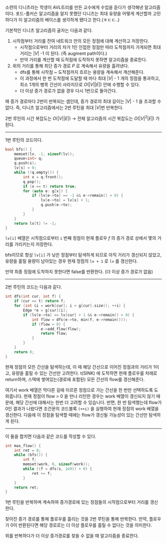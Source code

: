
소련의 디니츠라는 학생이 AVL트리를 만든 교수에게 수업을 듣다가 생각해낸 알고리즘이다.
포드-풀커슨 알고리즘을 알지 못했던 디니츠는 최대 유량을 어떻게 계산할까 고민하다가 이 알고리즘의 베이스를 생각하게 됐다고 한다.(ㅎㄷㄷ..)

기본적인 디니츠 알고리즘의 골자는 다음과 같다.

1. 시작점부터 거리를 잔여 네트워크 안의 모든 정점에 대해 계산하고 저장한다. 
	- 시작점으로부터 거리의 차가 1인 인접한 정점만 따라 도착점까지 가게되면 최대 거리는 $|V|$  -1 이 된다. (즉 augment path이다.)
	- 만약 거리를 계산할 때 도착점에 도착하지 못하면 알고리즘을 종료한다.
2. 위의 거리를 통해 최단 증가 경로 $P$ 로 계속해서 유량을 흘려낸다.
	- dfs를 통해 시작점 ~ 도착점까지 흐르는 용량을 계속해서 계산해준다.
	- 이 과정에서 한 번 도착점에 도달할 때 마다 최대 $|V|$ - 1 개의 정점을 통과하고, 최소 1개의 병목 간선이 사라지므로 $O(|V||E|)$ 안에 수행할 수 있다.
	- 더 이상 증가 경로가 없을 경우 다시 1번으로 돌아간다.

매 증가 경로마다 2번이 반복되는 셈인데, 증가 경로의 최대 길이는 $|V|$ - 1 을 초과할 수 없다. 즉, 디니츠 알고리즘에서는 2번 루틴을 최대 $|V|$번 반복한다. 

2번 루틴의 시간 복잡도는 $O(|V||E|)$ -> 전체 알고리즘의 시간 복잡도는 $O(|V|^2|E|)$ 가 된다.

---

 1번 루틴의 코드이다.

```cpp
bool bfs() {  
    memset(lv, -1, sizeof(lv));  
    queue<int> q;  
    q.push(s);  
    lv[s] = 0;  
    while (!q.empty()) {  
        int x = q.front();  
        q.pop();  
        if (x == t) return true;
        for (auto e: g[x]) {  
            if (lv[e->to] == -1 && e->remain() > 0) {  
                lv[e->to] = lv[x] + 1;  
                q.push(e->to);  
            }  
        }  
    }  
    return lv[t] != -1;  
}
```


`lv[i]` 배열은 시작점으로부터 `i` 번째 정점이 현재 플로우 $f$ 의 증가 경로 상에서 몇의 거리를 가리키는지 저장한다.

bfs이므로 항상 `lv[i]` 가 낮은 정점부터 탐색하게 되므로 아직 거리가 갱신되지 않았고, 유량을 흘릴 용량이 남아있는 경우 현재 정점의 `lv + 1` 로 `lv` 를 갱신한다.

만약 최종 정점에 도착하지 못한다면 false를 반환한다. (더 이상 증가 경로가 없음)

---

2번 루틴의 코드는 다음과 같다.

```cpp
int dfs(int cur, int f) {  
    if (cur == t) return f;  
    for (int &i = work[cur]; i < g[cur].size(); ++i) {  
        Edge *e = g[cur][i];  
        if (lv[e->to] == lv[cur] + 1 && e->remain() > 0) {  
            int flow = dfs(e->to, min(f, e->remain()));  
            if (flow > 0) {  
                e->add_flow(flow);  
                return flow;  
            }  
        }  
    }  
    return 0;  
}
```

현재 정점의 모든 간선을 탐색하는데, 이 때 해당 간선으로 이어진 정점과의 거리가 1이고, 유량을 흘릴 수 있는 간선만 고려한다. 
t(SINK) 에 도착하면 현재 플로우를 차례로 return하며, 스택에 쌓여있는(경로에 포함된) 모든 간선의 flow를 갱신해준다.

여기서 work 배열은 막다른 길에 이르른 정점으로 가는 간선을 한 번만 선택하도록 도와줍니다.
현재 정점이 flow > 0 을 만나 리턴한 경우는 work 배열이 갱신되지 않기 때문에, 해당 간선에 대해서는 한번 더 고려할 수 있습니다.
반면, 한 번 탐색했는데 flow가 0인 결과가 나왔다면 조건문의 코드블록 `(++i)` 을 실행하여 현재 정점의 work 배열을 갱신한다. 다음에 이 정점을 탐색할 때에는 flow가 갱신될 가능성이 있는 간선만 탐색하게 된다.

---

이 둘을 합치면 다음과 같은 코드를 작성할 수 있다.

```cpp
int max_flow() {  
    int ret = 0;  
    while (bfs()) {  
        int f;  
        memset(work, 0, sizeof(work));  
        while ((f = dfs(s, 1e9)) > 0) {  
            ret += f;  
        }  
    }  
    return ret;  
}
```

1번 루틴을 반복하며 계속하여 증가경로에 있는 정점들의 시작점으로부터 거리를 갱신한다.

찾아진 증가 경로를 통해 플로우를 흘리는 것을 2번 루틴을 통해 반복한다. 만약, 플로우가 0이 반환된다면 해당 경로로는 더 이상 플로우를 흘릴 수 없다는 것을 의미한다.

위를 반복하다가 더 이상 증가경로를 찾을 수 없을 때 알고리즘을 종료한다.
